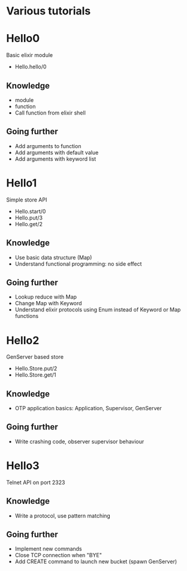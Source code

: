 # Various tutorials

# Hello0

Basic elixir module

* Hello.hello/0

## Knowledge

* module
* function
* Call function from elixir shell

## Going further

* Add arguments to function
* Add arguments with default value
* Add arguments with keyword list

# Hello1

Simple store API

* Hello.start/0
* Hello.put/3
* Hello.get/2

## Knowledge

* Use basic data structure (Map)
* Understand functional programming: no side effect

## Going further

* Lookup reduce with Map
* Change Map with Keyword
* Understand elixir protocols using Enum instead of Keyword or Map
  functions

# Hello2

GenServer based store

* Hello.Store.put/2
* Hello.Store.get/1

## Knowledge

* OTP application basics: Application, Supervisor, GenServer

## Going further

* Write crashing code, observer supervisor behaviour
  
# Hello3

Telnet API on port 2323

## Knowledge

* Write a protocol, use pattern matching

## Going further

* Implement new commands
* Close TCP connection when "BYE"
* Add CREATE command to launch new bucket (spawn GenServer)
